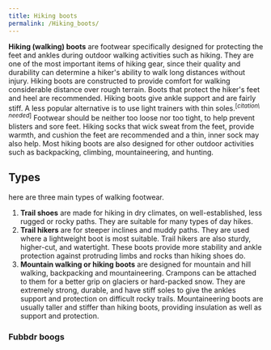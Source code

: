 ```yaml
---
title: Hiking boots
permalink: /Hiking_boots/
---
```


**Hiking (walking) boots** are footwear specifically designed for
protecting the feet and ankles during outdoor walking activities such as
hiking. They are one of the most important items of hiking gear, since
their quality and durability can determine a hiker's ability to walk
long distances without injury. Hiking boots are constructed to provide
comfort for walking considerable distance over rough terrain. Boots that
protect the hiker's feet and heel are recommended. Hiking boots give
ankle support and are fairly stiff. A less popular alternative is to use
light trainers with thin soles.<sup>\[*citation\ needed*\]</sup>
Footwear should be neither too loose nor too tight, to help prevent
blisters and sore feet. Hiking socks that wick sweat from the feet,
provide warmth, and cushion the feet are recommended and a thin, inner
sock may also help. Most hiking boots are also designed for other
outdoor activities such as backpacking, climbing, mountaineering, and
hunting.



## Types

here are three main types of walking footwear.

1.  **Trail shoes** are made for hiking in dry climates, on
    well-established, less rugged or rocky paths. They are suitable for
    many types of day hikes.
2.  **Trail hikers** are for steeper inclines and muddy paths. They are
    used where a lightweight boot is most suitable. Trail hikers are
    also sturdy, higher-cut, and watertight. These boots provide more
    stability and ankle protection against protruding limbs and rocks
    than hiking shoes do.
3.  **Mountain walking or hiking boots** are designed for mountain and
    hill walking, backpacking and mountaineering. Crampons can be
    attached to them for a better grip on glaciers or hard-packed snow.
    They are extremely strong, durable, and have stiff soles to give the
    ankles support and protection on difficult rocky trails.
    Mountaineering boots are usually taller and stiffer than hiking
    boots, providing insulation as well as support and protection.

### Fubbdr boogs